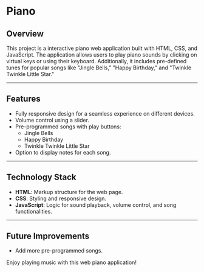 # Piano

## Overview
This project is a interactive piano web application built with HTML, CSS, and JavaScript. The application allows users to play piano sounds by clicking on virtual keys or using their keyboard. Additionally, it includes pre-defined tunes for popular songs like "Jingle Bells," "Happy Birthday," and "Twinkle Twinkle Little Star."

---

## Features
- Fully responsive design for a seamless experience on different devices.
- Volume control using a slider.
- Pre-programmed songs with play buttons:
  - Jingle Bells
  - Happy Birthday
  - Twinkle Twinkle Little Star
- Option to display notes for each song.

---

## Technology Stack
- **HTML**: Markup structure for the web page.
- **CSS**: Styling and responsive design.
- **JavaScript**: Logic for sound playback, volume control, and song functionalities.

---

## Future Improvements
- Add more pre-programmed songs.



Enjoy playing music with this web piano application!

